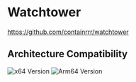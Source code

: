 # Watchtower

<https://github.com/containrrr/watchtower>

## Architecture Compatibility

![x64 Version](https://img.shields.io/docker/v/containrrr/watchtower/latest?arch=amd64&label=x64) ![Arm64 Version](https://img.shields.io/docker/v/containrrr/watchtower/latest?arch=arm64&label=arm64)
